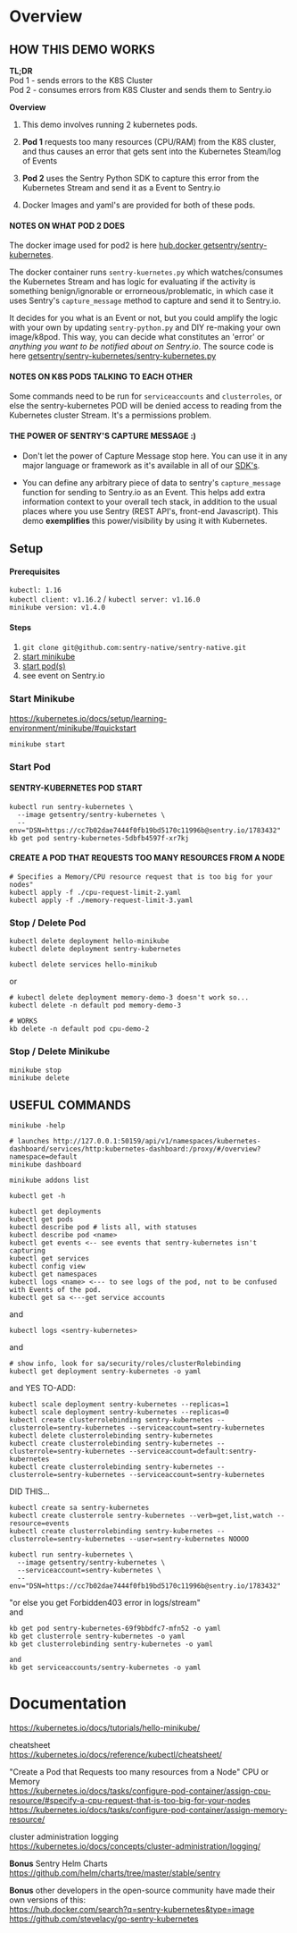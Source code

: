# Overview
## HOW THIS DEMO WORKS
**TL;DR**  
Pod 1 - sends errors to the K8S Cluster  
Pod 2 - consumes errors from K8S Cluster and sends them to Sentry.io

**Overview**
1. This demo involves running 2 kubernetes pods.  

2. **Pod 1** requests too many resources (CPU/RAM) from the K8S cluster, and thus causes an error that gets sent into the Kubernetes Steam/log of Events

3. **Pod 2** uses the Sentry Python SDK to capture this error from the Kubernetes Stream and send it as a Event to Sentry.io

4. Docker Images and yaml's are provided for both of these pods.

#### NOTES ON WHAT POD 2 DOES
The docker image used for pod2 is here [hub.docker getsentry/sentry-kubernetes](https://hub.docker.com/r/getsentry/sentry-kubernetes).

The docker container runs `sentry-kuernetes.py` which watches/consumes the Kubernetes Stream and has logic for evaluating if the activity is something benign/ignorable or errorneous/problematic, in which case it uses Sentry's `capture_message` method to capture and send it to Sentry.io.

It decides for you what is an Event or not, but you could amplify the logic with your own by updating `sentry-python.py` and DIY re-making your own image/k8pod. This way, you can decide what constitutes an 'error' or *anything you want to be notified about on Sentry.io*. The source code is here [getsentry/sentry-kubernetes/sentry-kubernetes.py](https://github.com/getsentry/sentry-kubernetes/blob/master/sentry-kubernetes.py)

#### NOTES ON K8S PODS TALKING TO EACH OTHER
Some commands need to be run for `serviceaccounts` and `clusterroles`, or else the sentry-kubernetes POD will be denied access to reading from the Kubernetes cluster Stream. It's a permissions problem.

#### THE POWER OF SENTRY'S CAPTURE MESSAGE :)

- Don't let the power of Capture Message stop here. You can use it in any major language or framework as it's available in all of our [SDK's](http://sentry.io/platforms). 

- You can define any arbitrary piece of data to sentry's `capture_message` function for sending to Sentry.io as an Event. This helps add extra information context to your overall tech stack, in addition to the usual places where you use Sentry (REST API's, front-end Javascript). This demo **exemplifies** this power/visibility by using it with Kubernetes.


## Setup
#### Prerequisites
`kubectl: 1.16`  
`kubectl client: v1.16.2` / `kubectl server: v1.16.0`  
`minikube version: v1.4.0`


#### Steps
1. `git clone git@github.com:sentry-native/sentry-native.git`
2. [start minikube](#start-minikube)
3. [start pod(s)](#start-pod)
4. see event on Sentry.io

### Start Minikube
https://kubernetes.io/docs/setup/learning-environment/minikube/#quickstart  
```
minikube start
```

### Start Pod

#### SENTRY-KUBERNETES POD START
```
kubectl run sentry-kubernetes \
  --image getsentry/sentry-kubernetes \
  --env="DSN=https://cc7b02dae7444f0fb19bd5170c11996b@sentry.io/1783432"
kb get pod sentry-kubernetes-5dbfb4597f-xr7kj
```
#### CREATE A POD THAT REQUESTS TOO MANY RESOURCES FROM A NODE
```
# Specifies a Memory/CPU resource request that is too big for your nodes"  
kubectl apply -f ./cpu-request-limit-2.yaml
kubectl apply -f ./memory-request-limit-3.yaml
```

### Stop / Delete Pod
```
kubectl delete deployment hello-minikube
kubectl delete deployment sentry-kubernetes

kubectl delete services hello-minikub
```
or
```
# kubectl delete deployment memory-demo-3 doesn't work so...
kubectl delete -n default pod memory-demo-3

# WORKS
kb delete -n default pod cpu-demo-2
```

### Stop / Delete Minikube
```
minikube stop
minikube delete
```

## USEFUL COMMANDS
`minikube -help`

```
# launches http://127.0.0.1:50159/api/v1/namespaces/kubernetes-dashboard/services/http:kubernetes-dashboard:/proxy/#/overview?namespace=default
minikube dashboard

minikube addons list
```
`kubectl get -h`
```
kubectl get deployments
kubectl get pods
kubectl describe pod # lists all, with statuses
kubectl describe pod <name>
kubectl get events <-- see events that sentry-kubernetes isn't capturing
kubectl get services
kubectl config view
kubectl get namespaces
kubectl logs <name> <--- to see logs of the pod, not to be confused with Events of the pod.
kubectl get sa <---get service accounts
```
and
```
kubectl logs <sentry-kubernetes>
```
and
```
# show info, look for sa/security/roles/clusterRolebinding
kubectl get deployment sentry-kubernetes -o yaml  
```
and
YES TO-ADD:  
```
kubectl scale deployment sentry-kubernetes --replicas=1
kubectl scale deployment sentry-kubernetes --replicas=0
kubectl create clusterrolebinding sentry-kubernetes --clusterrole=sentry-kubernetes --serviceaccount=sentry-kubernetes
kubectl delete clusterrolebinding sentry-kubernetes
kubectl create clusterrolebinding sentry-kubernetes --clusterrole=sentry-kubernetes --serviceaccount=default:sentry-kubernetes
kubectl create clusterrolebinding sentry-kubernetes --clusterrole=sentry-kubernetes --serviceaccount=sentry-kubernetes
```

DID THIS...
```
kubectl create sa sentry-kubernetes
kubectl create clusterrole sentry-kubernetes --verb=get,list,watch --resource=events
kubectl create clusterrolebinding sentry-kubernetes --clusterrole=sentry-kubernetes --user=sentry-kubernetes NOOOO

kubectl run sentry-kubernetes \
  --image getsentry/sentry-kubernetes \
  --serviceaccount=sentry-kubernetes \
  --env="DSN=https://cc7b02dae7444f0fb19bd5170c11996b@sentry.io/1783432"
```

"or else you get Forbidden403 error in logs/stream"  
and
```
kb get pod sentry-kubernetes-69f9bbdfc7-mfn52 -o yaml
kb get clusterrole sentry-kubernetes -o yaml
kb get clusterrolebinding sentry-kubernetes -o yaml

and
kb get serviceaccounts/sentry-kubernetes -o yaml
```


# Documentation 
https://kubernetes.io/docs/tutorials/hello-minikube/  

cheatsheet  
https://kubernetes.io/docs/reference/kubectl/cheatsheet/  

"Create a Pod that Requests too many resources from a Node" CPU or Memory  
https://kubernetes.io/docs/tasks/configure-pod-container/assign-cpu-resource/#specify-a-cpu-request-that-is-too-big-for-your-nodes  
https://kubernetes.io/docs/tasks/configure-pod-container/assign-memory-resource/  

cluster administration logging  
https://kubernetes.io/docs/concepts/cluster-administration/logging/  

**Bonus** Sentry Helm Charts  
https://github.com/helm/charts/tree/master/stable/sentry  

**Bonus** other developers in the open-source community have made their own versions of this:  
https://hub.docker.com/search?q=sentry-kubernetes&type=image  
https://github.com/stevelacy/go-sentry-kubernetes  